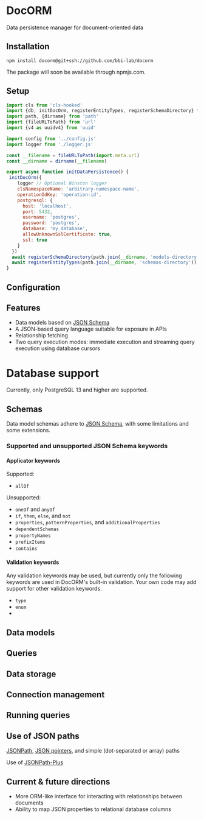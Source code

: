 # DocORM

Data persistence manager for document-oriented data

## Installation

```
npm install docorm@git+ssh://github.com/bbi-lab/docorm
```

The package will soon be available through npmjs.com.

## Setup

```js
import cls from 'cls-hooked'
import {db, initDocOrm, registerEntityTypes, registerSchemaDirectory} from 'docorm'
import path, {dirname} from 'path'
import {fileURLToPath} from 'url'
import {v4 as uuidv4} from 'uuid'

import config from '../config.js'
import logger from './logger.js'

const __filename = fileURLToPath(import.meta.url)
const __dirname = dirname(__filename)

export async function initDataPersistence() {
 initDocOrm({
    logger // Optional Winston logger
    clsNamespaceName: 'arbitrary-namespace-name',
    operationIdKey: 'operation-id',
    postgresql: {
      host: 'localhost',
      port: 5432,
      username: 'postgres',
      password: 'postgres',
      database: 'my_database',
      allowUnknownSslCertificate: true,
      ssl: true
    }
  })
  await registerSchemaDirectory(path.join(__dirname, 'models-directory'), 'model')
  await registerEntityTypes(path.join(__dirname, 'schemas-directory'))
}
```

## Configuration

## Features

- Data models based on [JSON Schema](https://json-schema.org)
- A JSON-based query language suitable for exposure in APIs
- Relationship fetching
- Two query execution modes: immediate execution and streaming query execution using database cursors

# Database support

Currently, only PostgreSQL 13 and higher are supported.

## Schemas

Data model schemas adhere to [JSON Schema](https://json-schema.org), with some limitations and some extensions.

### Supported and unsupported JSON Schema keywords

#### Applicator keywords

Supported:
- `allOf`

Unsupported:
- `oneOf` and `anyOf`
- `if`, `then`, `else`, and `not`
- `properties`, `patternProperties`, and `additionalProperties`
- `dependentSchemas`
- `propertyNames`
- `prefixItems`
- `contains`

#### Validation keywords

Any validation keywords may be used, but currently only the following keywords are used in DocORM's built-in validation. Your own code may add support for other validation keywords.

- `type`
- `enum`
- 


## Data models

## Queries

## Data storage

## Connection management

## Running queries

## Use of JSON paths

[JSONPath](https://goessner.net/articles/JsonPath/), [JSON pointers](https://datatracker.ietf.org/doc/html/rfc6901), and simple (dot-separated or array) paths

Use of [JSONPath-Plus](https://github.com/JSONPath-Plus/JSONPath)

## Current & future directions

- More ORM-like interface for interacting with relationships between documents
- Ability to map JSON properties to relational database columns
